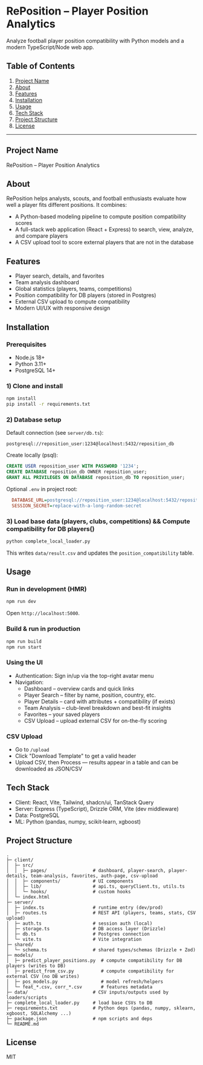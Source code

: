 # RePosition – Player Position Analytics

Analyze football player position compatibility with Python models and a modern TypeScript/Node web app.

## Table of Contents
1. [Project Name](#project-name)
2. [About](#about)
3. [Features](#features)
4. [Installation](#installation)
5. [Usage](#usage)
6. [Tech Stack](#tech-stack)
7. [Project Structure](#project-structure)
8. [License](#license)

---

## Project Name
RePosition – Player Position Analytics

## About
RePosition helps analysts, scouts, and football enthusiasts evaluate how well a player fits different positions. It combines:
- A Python-based modeling pipeline to compute position compatibility scores
- A full-stack web application (React + Express) to search, view, analyze, and compare players
- A CSV upload tool to score external players that are not in the database


## Features
- Player search, details, and favorites
- Team analysis dashboard 
- Global statistics (players, teams, competitions)
- Position compatibility for DB players (stored in Postgres)
- External CSV upload to compute compatibility 
- Modern UI/UX with responsive design

## Installation
### Prerequisites
- Node.js 18+
- Python 3.11+
- PostgreSQL 14+

### 1) Clone and install
```bash
npm install
pip install -r requirements.txt
```

### 2) Database setup
Default connection (see `server/db.ts`):
```text
postgresql://reposition_user:1234@localhost:5432/reposition_db
```
Create locally (psql):
```sql
CREATE USER reposition_user WITH PASSWORD '1234';
CREATE DATABASE reposition_db OWNER reposition_user;
GRANT ALL PRIVILEGES ON DATABASE reposition_db TO reposition_user;
```
Optional `.env` in project root:
```ini
  DATABASE_URL=postgresql://reposition_user:1234@localhost:5432/reposition_db
  SESSION_SECRET=replace-with-a-long-random-secret
```

### 3) Load base data (players, clubs, competitions) && Compute compatibility for DB players()

```bash
python complete_local_loader.py
```
This writes `data/result.csv` and updates the `position_compatibility` table.

## Usage
### Run in development (HMR)
```bash
npm run dev
```
Open `http://localhost:5000`.

### Build & run in production
```bash
npm run build
npm run start
```

### Using the UI
- Authentication: Sign in/up via the top-right avatar menu
- Navigation:
  - Dashboard – overview cards and quick links
  - Player Search – filter by name, position, country, etc.
  - Player Details – card with attributes + compatibility (if exists)
  - Team Analysis – club-level breakdown and best-fit insights
  - Favorites – your saved players
  - CSV Upload – upload external CSV for on-the-fly scoring

### CSV Upload
- Go to `/upload`
- Click "Download Template" to get a valid header
- Upload CSV, then Process — results appear in a table and can be downloaded as JSON/CSV


## Tech Stack
- Client: React, Vite, Tailwind, shadcn/ui, TanStack Query
- Server: Express (TypeScript), Drizzle ORM, Vite (dev middleware)
- Data: PostgreSQL
- ML: Python (pandas, numpy, scikit‑learn, xgboost)

## Project Structure
```text
.
├─ client/
│  ├─ src/
│  │  ├─ pages/                 # dashboard, player-search, player-details, team-analysis, favorites, auth-page, csv-upload
│  │  ├─ components/            # UI components
│  │  ├─ lib/                   # api.ts, queryClient.ts, utils.ts
│  │  └─ hooks/                 # custom hooks
│  └─ index.html
├─ server/
│  ├─ index.ts                  # runtime entry (dev/prod)
│  ├─ routes.ts                 # REST API (players, teams, stats, CSV upload)
│  ├─ auth.ts                   # session auth (local)
│  ├─ storage.ts                # DB access layer (Drizzle)
│  ├─ db.ts                     # Postgres connection
│  └─ vite.ts                   # Vite integration
├─ shared/
│  └─ schema.ts                 # shared types/schemas (Drizzle + Zod)
├─ models/
│  ├─ predict_player_positions.py  # compute compatibility for DB players (writes to DB)
│  ├─ predict_from_csv.py          # compute compatibility for external CSV (no DB writes)
│  ├─ pos_models.py                # model refresh/helpers
│  └─ feat_*.csv, corr_*.csv       # features metadata
├─ data/                        # CSV inputs/outputs used by loaders/scripts
├─ complete_local_loader.py     # load base CSVs to DB
├─ requirements.txt             # Python deps (pandas, numpy, sklearn, xgboost, SQLAlchemy ...)
├─ package.json                 # npm scripts and deps
└─ README.md
```

## License
MIT

